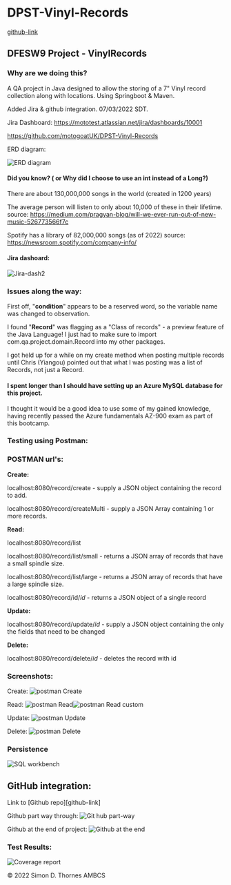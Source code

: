 # DPST-Vinyl-Records

[Jira2]:./QA-project-Jira-dashboard2.png
[simple]:./QA-DPST-Vinyl-Records-simp.png
[post_c]:./qa-project-post_c.png
[post_r1]:./qa-project-post_r1.png
[post_r2]:./qa-project-post_r2.png
[post_u]:./qa-project-post_u.png
[post_d]:./qa-project-post_d.png
[Azure]:./qa-project-AzureDB.png
[github1]:./qa-project-githubNetworkThurs.png
[github2]:./qa-project-GitNetworkGraph.png
[workbench]:./qa-project-persistence.png
[coverage]:./qa-project-coverage.png
[github-link](https://github.com/motogoatUK/DPST-Vinyl-Records)

## DFESW9 Project - VinylRecords

### Why are we doing this? 
A QA project in Java designed to allow the storing of a 7" Vinyl record collection along with locations. 
Using Springboot & Maven.

Added Jira & github integration. 07/03/2022 SDT.

Jira Dashboard: https://mototest.atlassian.net/jira/dashboards/10001

https://github.com/motogoatUK/DPST-Vinyl-Records

ERD diagram:

![ERD diagram][simple]


#### Did you know? ( or Why did I choose to use an int instead of a Long?)

There are about 130,000,000 songs in the world (created in 1200 years)

The average person will listen to only about 10,000 of these in their lifetime. source: https://medium.com/pragyan-blog/will-we-ever-run-out-of-new-music-526773566f7c

Spotify has a library of 82,000,000 songs (as of 2022) source: https://newsroom.spotify.com/company-info/



#### Jira dashoard:

![Jira-dash2][Jira2]




### Issues along the way:

First off, "<strong>condition</strong>" appears to be a reserved word, so the variable name was changed to observation.

I found "<b>Record</b>" was flagging as a "Class of records" - a preview feature of the Java Language! 
I just had to make sure to import com.qa.project.domain.Record into my other packages.

I got held up for a while on my create method when posting multiple records until Chris (Yiangou) pointed out that what I was posting was a list of Records, not just a Record.


#### I spent longer than I should have setting up an Azure MySQL database for this project.
I thought it would be a good idea to use some of my gained knowledge, having recently passed the Azure fundamentals AZ-900 exam as part of this bootcamp.


### Testing using Postman:

### POSTMAN url's:

<b>Create:</b>

localhost:8080/record/create		- supply a JSON object containing the record to add.

localhost:8080/record/createMulti	- supply a JSON Array containing 1 or more records.


<b>Read:</b>

localhost:8080/record/list

localhost:8080/record/list/small	- returns a JSON array of records that have a small spindle size.

localhost:8080/record/list/large	- returns a JSON array of records that have a large spindle size.

localhost:8080/record/id/<i>id</i>	- returns a JSON object of a single record 


<b>Update:</b>

localhost:8080/record/update/<i>id</i> - supply a JSON object containing the only the fields that need to be changed


<b>Delete:</b>

localhost:8080/record/delete/<i>id</i> - deletes the record with id


### Screenshots:

Create:
![postman Create][post_c]

Read:
![postman Read][post_r1]![postman Read custom][post_r2]

Update:
![postman Update][post_u]

Delete:
![postman Delete][post_d]

### Persistence

![SQL workbench][workbench]


## GitHub integration:

Link to [Github repo][github-link]

Github part way through:
![Git hub part-way][github1]

Github at the end of project:
![Github at the end][github2]


### Test Results:

![Coverage report][coverage]

&copy; 2022 Simon D. Thornes AMBCS